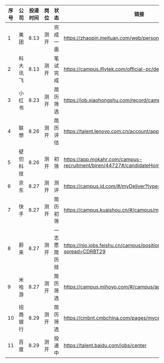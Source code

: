 |序号|公司|投递时间|岗位|状态|链接|
|--|--|--|--|--|--|
|1|美团|8.13|测开|完成一面|https://zhaopin.meituan.com/web/personalCenter/deliveryRecord|
|2|科大讯飞|8.13|测开|笔试完成|https://campus.iflytek.com/official-pc/delivery|
|3|小红书|8.23|测开|简历筛选|https://job.xiaohongshu.com/record/campus|
|4|联想|8.26|测开|简历评估|https://talent.lenovo.com.cn/account/apply|
|5|壁仞科技|8.26|测开|初筛|https://app.mokahr.com/campus-recruitment/biren/44727#/candidateHome/applications|
|6|京东|8.27|测开|测评|https://campus.jd.com/#/myDeliver?type=present|
|7|快手|8.27|测开|简历初筛|https://campus.kuaishou.cn/#/campus/my-apply|
|8|蔚来|8.27|测开|一志愿简历挂|https://nio.jobs.feishu.cn/campus/position/application?spread=CDRBT29|
|9|米哈游|8.27|测开|简历筛选|https://campus.mihoyo.com/#/campus/applyRecord|
|10|招商银行|8.29|测开|简历筛选|https://cmbnt.cmbchina.com/pages/mycenter/default.html|
|11|百度|8.29|测开|投递中|https://talent.baidu.com/jobs/center|
